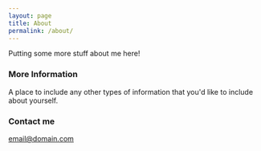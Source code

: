 ```yaml
---
layout: page
title: About
permalink: /about/
---
```


Putting some more stuff about me here!

### More Information

A place to include any other types of information that you'd like to include about yourself.

### Contact me

[email@domain.com](mailto:email@domain.com)

